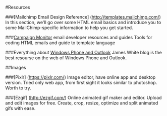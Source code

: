 #Resources

###[Mailchimp Email Design Reference] (http://templates.mailchimp.com/)
In this section, we'll go over some HTML email basics and introduce you to some MailChimp-specific information to help you get started.

###[Campaign Monitor](https://www.campaignmonitor.com/dev-resources/) email developer resources and guides
Tools for coding HTML emails and guide to template language

###Everything about [Windows Phone and Outlook](https://blog.jmwhite.co.uk/email-development/)
James White blog is the best resourse on the web of Windows Phone and Outlook.

##Images

###[Pixlr] (https://pixlr.com/)
Image editor, have online app and desktop version. Tried only web app, from first sight it looks similar to photoshop. Worth to try.

###[Ezgif] (http://ezgif.com/)
Online animated gif maker and editor. Upload and edit images for free. Create, crop, resize, optimize and split animated gifs with ease.
